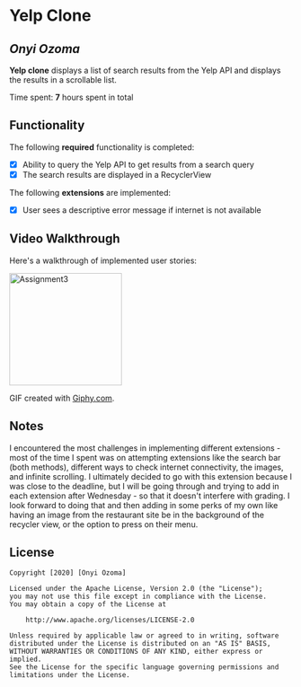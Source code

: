 # Yelp Clone 

## *Onyi Ozoma*

**Yelp clone** displays a list of search results from the Yelp API and displays the results in a scrollable list. 

Time spent: **7** hours spent in total

## Functionality 

The following **required** functionality is completed:

* [x] Ability to query the Yelp API to get results from a search query
* [x] The search results are displayed in a RecyclerView

The following **extensions** are implemented:

* [x] User sees a descriptive error message if internet is not available

## Video Walkthrough

Here's a walkthrough of implemented user stories:

<img src= https://media.giphy.com/media/L0R55naxvAzqIc6lFS/giphy.gif title='Assignment3' width='200px' alt='Assignment3' />

GIF created with [Giphy.com](http://www.giphy.com/).

## Notes

I encountered the most challenges in implementing different extensions - most of the time I spent was
on attempting extensions like the search bar (both methods), different ways to check internet connectivity,
the images, and infinite scrolling. I ultimately decided to go with this extension because I was close to the deadline,
but I will be going through and trying to add in each extension after Wednesday - so that it doesn't interfere
with grading. I look forward to doing that and then adding in some perks of my own like having an image from the
restaurant site be in the background of the recycler view, or the option to press on their menu.

## License

    Copyright [2020] [Onyi Ozoma]

    Licensed under the Apache License, Version 2.0 (the "License");
    you may not use this file except in compliance with the License.
    You may obtain a copy of the License at

        http://www.apache.org/licenses/LICENSE-2.0

    Unless required by applicable law or agreed to in writing, software
    distributed under the License is distributed on an "AS IS" BASIS,
    WITHOUT WARRANTIES OR CONDITIONS OF ANY KIND, either express or implied.
    See the License for the specific language governing permissions and
    limitations under the License.